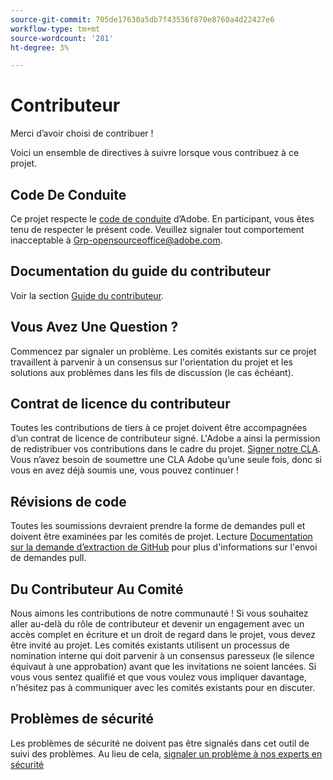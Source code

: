 ```yaml
---
source-git-commit: 705de17630a5db7f43536f870e8760a4d22427e6
workflow-type: tm+mt
source-wordcount: '281'
ht-degree: 3%

---
```

# Contributeur

Merci d’avoir choisi de contribuer !

Voici un ensemble de directives à suivre lorsque vous contribuez à ce projet.

## Code De Conduite

Ce projet respecte le [code de conduite](code-of-conduct.md) d’Adobe. En participant, vous êtes tenu de respecter le présent code. Veuillez signaler tout comportement inacceptable à
[Grp-opensourceoffice@adobe.com](mailto:Grp-opensourceoffice@adobe.com).

## Documentation du guide du contributeur

Voir la section [Guide du contributeur](https://experienceleague.adobe.com/docs/contributor/contributor-guide/introduction.html).

## Vous Avez Une Question ?

Commencez par signaler un problème. Les comités existants sur ce projet travaillent à parvenir à un consensus sur l&#39;orientation du projet et les solutions aux problèmes dans les fils de discussion (le cas échéant).

## Contrat de licence du contributeur

Toutes les contributions de tiers à ce projet doivent être accompagnées d’un contrat de licence de contributeur signé. L&#39;Adobe a ainsi la permission de redistribuer vos contributions dans le cadre du projet. [Signer notre CLA](http://opensource.adobe.com/cla.html). Vous n’avez besoin de soumettre une CLA Adobe qu’une seule fois, donc si vous en avez déjà soumis une, vous pouvez continuer !

## Révisions de code

Toutes les soumissions devraient prendre la forme de demandes pull et doivent être examinées par les comités de projet. Lecture [Documentation sur la demande d’extraction de GitHub](https://help.github.com/articles/about-pull-requests/)
pour plus d&#39;informations sur l&#39;envoi de demandes pull.

<!--
Lastly, please follow the [pull request template](PULL_REQUEST_TEMPLATE.md) when
submitting a pull request!
-->

## Du Contributeur Au Comité

Nous aimons les contributions de notre communauté ! Si vous souhaitez aller au-delà du rôle de contributeur et devenir un engagement avec un accès complet en écriture et un droit de regard dans le projet, vous devez être invité au projet. Les comités existants utilisent un processus de nomination interne qui doit parvenir à un consensus paresseux (le silence équivaut à une approbation) avant que les invitations ne soient lancées. Si vous vous sentez qualifié et que vous voulez vous impliquer davantage, n&#39;hésitez pas à communiquer avec les comités existants pour en discuter.

## Problèmes de sécurité

Les problèmes de sécurité ne doivent pas être signalés dans cet outil de suivi des problèmes. Au lieu de cela, [signaler un problème à nos experts en sécurité](https://helpx.adobe.com/security/alertus.html)
